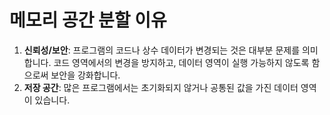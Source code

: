 # 메모리 공간 분할 이유

1. **신뢰성/보안**: 프로그램의 코드나 상수 데이터가 변경되는 것은 대부분 문제를 의미합니다. 코드 영역에서의 변경을 방지하고, 데이터 영역이 실행 가능하지 않도록 함으로써 보안을 강화합니다.
2. **저장 공간**: 많은 프로그램에서는 초기화되지 않거나 공통된 값을 가진 데이터 영역이 있습니다.
